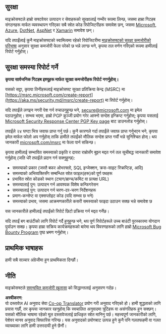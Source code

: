 <!--
CO_OP_TRANSLATOR_METADATA:
{
  "original_hash": "57f14126c1c6add76b3aef3844dfe4e3",
  "translation_date": "2025-05-17T05:39:35+00:00",
  "source_file": "SECURITY.md",
  "language_code": "ne"
}
-->
## सुरक्षा

माइक्रोसफ्टले हाम्रो सफ्टवेयर उत्पादन र सेवाहरूको सुरक्षालाई गम्भीर रूपमा लिन्छ, जसमा हाम्रा गिटहब संगठनहरू मार्फत व्यवस्थापन गरिएका सबै स्रोत कोड रिपोजिटरीहरू समावेश छन्, जसमा [Microsoft](https://github.com/Microsoft), [Azure](https://github.com/Azure), [DotNet](https://github.com/dotnet), [AspNet](https://github.com/aspnet) र [Xamarin](https://github.com/xamarin) समावेश छन्।

यदि तपाईंलाई कुनै माइक्रोसफ्टको स्वामित्वमा रहेको रिपोजिटरीमा [माइक्रोसफ्टको सुरक्षा कमजोरीको परिभाषा](https://aka.ms/security.md/definition) अनुसार सुरक्षा कमजोरी फेला परेको छ भन्ने लाग्छ भने, कृपया तल वर्णन गरिएको रूपमा हामीलाई रिपोर्ट गर्नुहोस्।

## सुरक्षा समस्या रिपोर्ट गर्ने

**कृपया सार्वजनिक गिटहब इश्यूहरू मार्फत सुरक्षा कमजोरीहरू रिपोर्ट नगर्नुहोस्।**

यसको सट्टा, कृपया तिनीहरूलाई माइक्रोसफ्ट सुरक्षा प्रतिक्रिया केन्द्र (MSRC) मा [https://msrc.microsoft.com/create-report](https://aka.ms/security.md/msrc/create-report) मा रिपोर्ट गर्नुहोस्।

यदि तपाईंले लगइन नगरी पेश गर्न रुचाउनुहुन्छ भने, [secure@microsoft.com](mailto:secure@microsoft.com) मा इमेल पठाउनुहोस्। सम्भव भएमा, हाम्रो PGP कुञ्जी प्रयोग गरेर आफ्नो सन्देश इन्क्रिप्ट गर्नुहोस्; कृपया यसलाई [Microsoft Security Response Center PGP Key page](https://aka.ms/security.md/msrc/pgp) बाट डाउनलोड गर्नुहोस्।

तपाईंले २४ घण्टा भित्र जवाफ प्राप्त गर्नु पर्छ। कुनै कारणले गर्दा तपाईंले जवाफ प्राप्त गर्नुभएन भने, कृपया इमेल मार्फत फोलो अप गर्नुहोस् ताकि हामीले तपाईंको मौलिक सन्देश प्राप्त गर्यौं भन्ने सुनिश्चित होस्। थप जानकारी [microsoft.com/msrc](https://www.microsoft.com/msrc) मा फेला पार्न सकिन्छ।

कृपया हामीलाई सम्भावित समस्याको प्रकृति र दायरा राम्रोसँग बुझ्न मद्दत गर्न तल सूचीबद्ध जानकारी समावेश गर्नुहोस् (जति धेरै तपाईंले प्रदान गर्न सक्नुहुन्छ):

  * समस्याको प्रकार (जस्तै बफर ओभरफ्लो, SQL इन्जेक्शन, क्रस-साइट स्क्रिप्टिङ, आदि)
  * समस्याको अभिव्यक्तिसँग सम्बन्धित स्रोत फाइल(हरू)को पूर्ण पथहरू
  * प्रभावित स्रोत कोडको स्थान (ट्याग/ब्रान्च/कमिट वा प्रत्यक्ष URL)
  * समस्यालाई पुन: उत्पादन गर्न आवश्यक विशेष कन्फिगरेसन
  * समस्यालाई पुन: उत्पादन गर्न चरण-दर-चरण निर्देशनहरू
  * प्रमाण-कन्सेप्ट वा एक्सप्लोइट कोड (यदि सम्भव छ भने)
  * समस्याको प्रभाव, जसमा आक्रमणकारीले कसरी समस्याको फाइदा उठाउन सक्छ भन्ने समावेश छ

यस जानकारीले हामीलाई तपाईंको रिपोर्ट छिटो प्रक्रिया गर्न मद्दत गर्नेछ।

यदि तपाईं बग बाउंटीको लागि रिपोर्ट गर्दै हुनुहुन्छ भने, थप पूर्ण रिपोर्टहरूले उच्च बाउंटी पुरस्कारमा योगदान पुर्याउन सक्छ। कृपया हाम्रा सक्रिय कार्यक्रमहरूको बारेमा थप विवरणहरूको लागि हाम्रो [Microsoft Bug Bounty Program](https://aka.ms/security.md/msrc/bounty) पृष्ठ भ्रमण गर्नुहोस्।

## प्राथमिक भाषाहरू

हामी सबै सञ्चार अंग्रेजीमा हुन प्राथमिकता दिन्छौं।

## नीति

माइक्रोसफ्टले [समन्वयित कमजोरी खुलासा](https://aka.ms/security.md/cvd) को सिद्धान्तलाई अनुसरण गर्दछ।

**अस्वीकरण**:  
यो दस्तावेज़ AI अनुवाद सेवा [Co-op Translator](https://github.com/Azure/co-op-translator) प्रयोग गरी अनुवाद गरिएको हो। हामी शुद्धताको लागि प्रयास गर्छौं, तर कृपया जानकार रहनुहोस् कि स्वचालित अनुवादमा त्रुटिहरू वा असंगतिहरू हुन सक्छन्। यसको मौलिक भाषामा रहेको मूल दस्तावेजलाई प्राधिकृत स्रोत मानिनु पर्छ। महत्त्वपूर्ण जानकारीको लागि, पेशेवर मानव अनुवाद सिफारिस गरिन्छ। यस अनुवादको प्रयोगबाट उत्पन्न हुने कुनै पनि गलतफहमी वा गलत व्याख्याका लागि हामी उत्तरदायी हुने छैनौं।